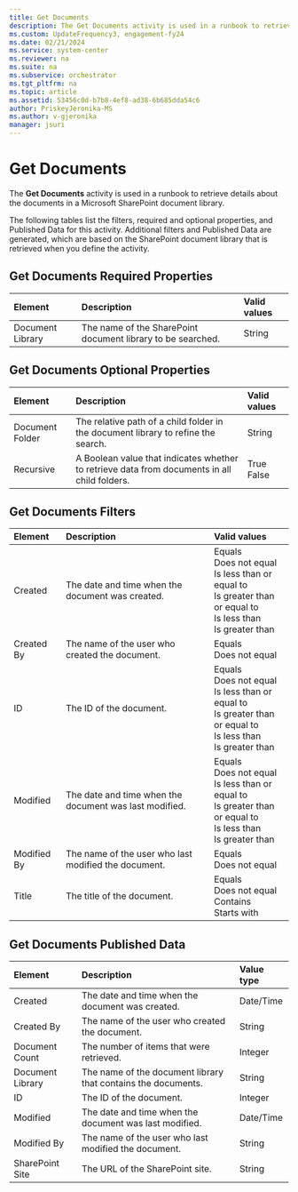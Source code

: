 ```yaml
---
title: Get Documents
description: The Get Documents activity is used in a runbook to retrieve details about the documents in a Microsoft SharePoint document library.
ms.custom: UpdateFrequency3, engagement-fy24
ms.date: 02/21/2024
ms.service: system-center
ms.reviewer: na
ms.suite: na
ms.subservice: orchestrator
ms.tgt_pltfrm: na
ms.topic: article
ms.assetid: 53456c0d-b7b8-4ef8-ad38-6b685dda54c6
author: PriskeyJeronika-MS
ms.author: v-gjeronika
manager: jsuri
---
```


# Get Documents

The **Get Documents** activity is used in a runbook to retrieve details about the documents in a Microsoft SharePoint document library.

The following tables list the filters, required and optional properties, and Published Data for this activity. Additional filters and Published Data are generated, which are based on the SharePoint document library that is retrieved when you define the activity.

## Get Documents Required Properties

| **Element**   | **Description**   | **Valid values** |
|:---|:---|:---|
| Document Library | The name of the SharePoint document library to be searched. | String   |

## Get Documents Optional Properties

| **Element**   | **Description**   | **Valid values** |
|:---|:---|:---|
| Document Folder | The relative path of a child folder in the document library to refine the search.   | String   |
| Recursive   | A Boolean value that indicates whether to retrieve data from documents in all child folders. | True<br>False   |

## Get Documents Filters

| **Element** | **Description**   | **Valid values**   |
|:---|:---|:---|
| Created   | The date and time when the document was created.   | Equals<br>Does not equal<br>Is less than or equal to<br>Is greater than or equal to<br>Is less than<br>Is greater than |
| Created By  | The name of the user who created the document.   | Equals<br>Does not equal   |
| ID   | The ID of the document.   | Equals<br>Does not equal<br>Is less than or equal to<br>Is greater than or equal to<br>Is less than<br>Is greater than |
| Modified   | The date and time when the document was last modified. | Equals<br>Does not equal<br>Is less than or equal to<br>Is greater than or equal to<br>Is less than<br>Is greater than |
| Modified By | The name of the user who last modified the document.   | Equals<br>Does not equal   |
| Title   | The title of the document.   | Equals<br>Does not equal<br>Contains<br>Starts with   |

## Get Documents Published Data

| **Element**   | **Description**   | **Value type** |
|:---|:---|:---|
| Created   | The date and time when the document was created.   | Date/Time   |
| Created By   | The name of the user who created the document.   | String   |
| Document Count   | The number of items that were retrieved.   | Integer   |
| Document Library | The name of the document library that contains the documents. | String   |
| ID   | The ID of the document.   | Integer   |
| Modified   | The date and time when the document was last modified.   | Date/Time   |
| Modified By   | The name of the user who last modified the document.   | String   |
| SharePoint Site  | The URL of the SharePoint site.   | String   |
